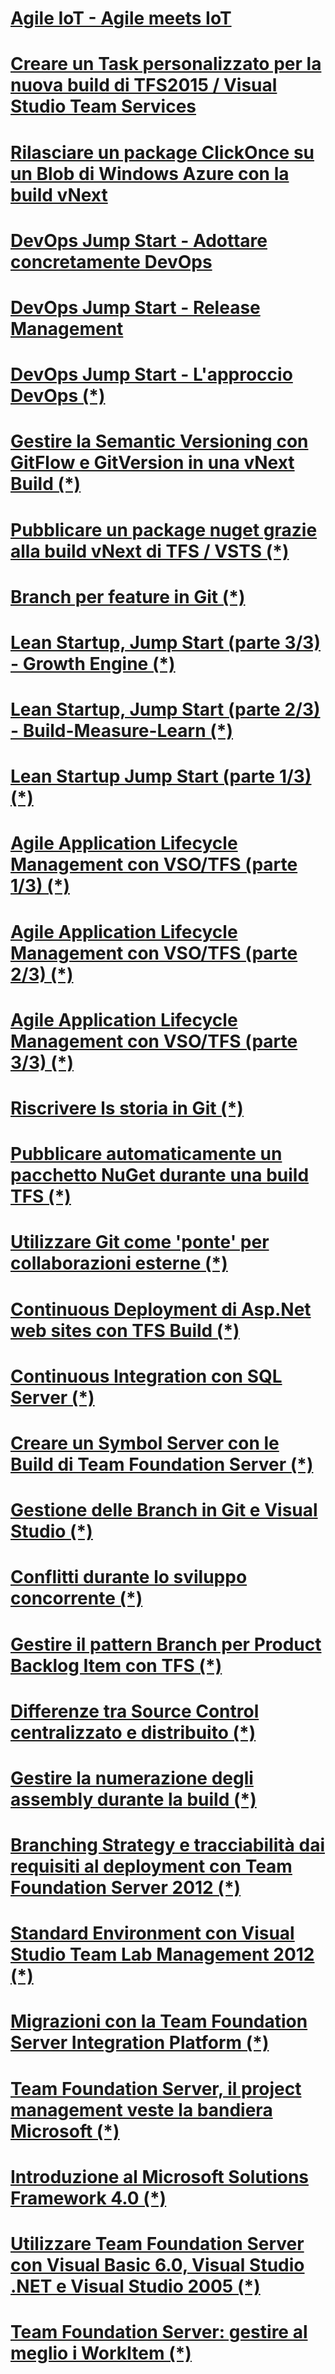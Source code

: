 ﻿# [Agile IoT - Agile meets IoT](AgileIOT.md)
# [Creare un Task personalizzato per la nuova build di TFS2015 / Visual Studio Team Services](CreareEstensioniPerBuild.md)
# [Rilasciare un package ClickOnce su un Blob di Windows Azure con la build vNext](DeployClickOnce.md)
# [DevOps Jump Start - Adottare concretamente DevOps](DevOps-JumpStart.md)
# [DevOps Jump Start - Release Management](DevOps-Release.md)

# [DevOps Jump Start - L'approccio DevOps (*)](https://msdn.microsoft.com/it-it/library/mt674936.aspx)
# [Gestire la Semantic Versioning con GitFlow e GitVersion in una vNext Build (*)](https://msdn.microsoft.com/it-it/library/mt634392.aspx)
# [Pubblicare un package nuget grazie alla build vNext di TFS / VSTS (*)](https://msdn.microsoft.com/it-it/library/mt634391.aspx)
# [Branch per feature in Git (*)](https://msdn.microsoft.com/it-it/library/mt169381.aspx)
# [Lean Startup, Jump Start (parte 3/3) - Growth Engine (*)](https://msdn.microsoft.com/it-it/library/dn940052.aspx)
# [Lean Startup, Jump Start (parte 2/3) - Build-Measure-Learn (*)](https://msdn.microsoft.com/it-it/library/dn940051.aspx)
# [Lean Startup Jump Start (parte 1/3) (*)](https://msdn.microsoft.com/it-it/library/dn782838.aspx)
# [Agile Application Lifecycle Management con VSO/TFS (parte 1/3) (*)](https://msdn.microsoft.com/it-it/library/dn858853.aspx)
# [Agile Application Lifecycle Management con VSO/TFS (parte 2/3) (*)](https://msdn.microsoft.com/it-it/library/dn858854.aspx)
# [Agile Application Lifecycle Management con VSO/TFS (parte 3/3) (*)](https://msdn.microsoft.com/it-it/library/dn858855.aspx)
# [Riscrivere ls storia in Git (*)](https://msdn.microsoft.com/it-it/library/dn756425.aspx)
# [Pubblicare automaticamente un pacchetto NuGet durante una build TFS (*)](https://msdn.microsoft.com/it-it/library/dn614991.aspx)
# [Utilizzare Git come 'ponte' per collaborazioni esterne (*)](https://msdn.microsoft.com/it-it/library/dn605823.aspx)
# [Continuous Deployment di Asp.Net web sites con TFS Build (*)](https://msdn.microsoft.com/it-it/library/dn569268.aspx)
# [Continuous Integration con SQL Server (*)](https://msdn.microsoft.com/it-it/library/dn383992.aspx)
# [Creare un Symbol Server con le Build di Team Foundation Server (*)](https://msdn.microsoft.com/it-it/library/dn376358.aspx)
# [Gestione delle Branch in Git e Visual Studio (*)](https://msdn.microsoft.com/it-it/library/dn269827.aspx)
# [Conflitti durante lo sviluppo concorrente (*)](https://msdn.microsoft.com/it-it/library/dn236398.aspx)
# [Gestire il pattern Branch per Product Backlog Item con TFS (*)](https://msdn.microsoft.com/it-it/library/dn175749.aspx)
# [Differenze tra Source Control centralizzato e distribuito (*)](https://msdn.microsoft.com/it-it/library/dn133093.aspx)
# [Gestire la numerazione degli assembly durante la build (*)](https://msdn.microsoft.com/it-it/library/jj714729.aspx)
# [Branching Strategy e tracciabilità dai requisiti al deployment con Team Foundation Server 2012 (*)](https://msdn.microsoft.com/it-it/library/jj573928.aspx)
# [Standard Environment con Visual Studio Team Lab Management 2012 (*)](https://msdn.microsoft.com/it-it/library/jj191715.aspx)
# [Migrazioni con la Team Foundation Server Integration Platform (*)](https://msdn.microsoft.com/it-it/library/jj191716.aspx)
# [Team Foundation Server, il project management veste la bandiera Microsoft (*)](https://msdn.microsoft.com/it-it/library/cc185100.aspx)
# [Introduzione al Microsoft Solutions Framework 4.0 (*)](https://msdn.microsoft.com/it-it/library/cc185094.aspx)
# [Utilizzare Team Foundation Server con Visual Basic 6.0, Visual Studio .NET e Visual Studio 2005 (*)](https://msdn.microsoft.com/it-it/library/cc185106.aspx)
# [Team Foundation Server: gestire al meglio i WorkItem (*)](https://msdn.microsoft.com/it-it/library/cc185032.aspx)

